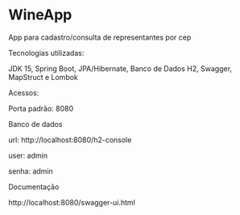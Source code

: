 # WineApp
 App para cadastro/consulta de representantes por cep

Tecnologias utilizadas:

JDK 15, Spring Boot, JPA/Hibernate, Banco de Dados H2, Swagger, MapStruct e Lombok


Acessos:

Porta padrão: 8080

Banco de dados

url: http://localhost:8080/h2-console

user: admin

senha: admin


Documentação

http://localhost:8080/swagger-ui.html

